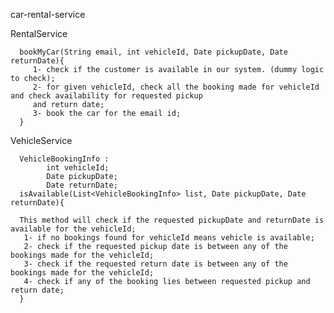 car-rental-service


RentalService

      bookMyCar(String email, int vehicleId, Date pickupDate, Date returnDate){
         1- check if the customer is available in our system. (dummy logic to check);
         2- for given vehicleId, check all the booking made for vehicleId and check availability for requested pickup
         and return date;
         3- book the car for the email id;
      }
VehicleService

      VehicleBookingInfo :
            int vehicleId;
            Date pickupDate;
            Date returnDate;
      isAvailable(List<VehicleBookingInfo> list, Date pickupDate, Date returnDate){

      This method will check if the requested pickupDate and returnDate is available for the vehicleId;
       1- if no bookings found for vehicleId means vehicle is available;
       2- check if the requested pickup date is between any of the bookings made for the vehicleId;
       3- check if the requested return date is between any of the bookings made for the vehicleId;
       4- check if any of the booking lies between requested pickup and return date;
      }

